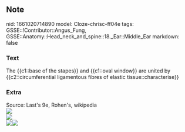 ## Note
nid: 1661020714890
model: Cloze-chrisc-ff04e
tags: GSSE::!Contributor::Angus_Fung, GSSE::Anatomy::Head_neck_and_spine::18._Ear::Middle_Ear
markdown: false

### Text
The {{c1::base of the stapes}} and {{c1::oval window}} are united by {{c2::circumferential ligamentous fibres of elastic tissue::characterise}}

### Extra
<div>
  Source: Last's 9e, Rohen's, wikipedia
</div>
<div><img src=
"paste-21aeb1e97f3c60f2c680bbf007f4fab7e3328e53.jpg"></div><img src="Gray918.png">
<div><img src=
"paste-d1ba0931b66c1bf2909a26fdd2931968c3500313.jpg"><img src= 
"paste-95819e2de4cdf421cab98a9cdd583537d6847489.jpg"></div>
